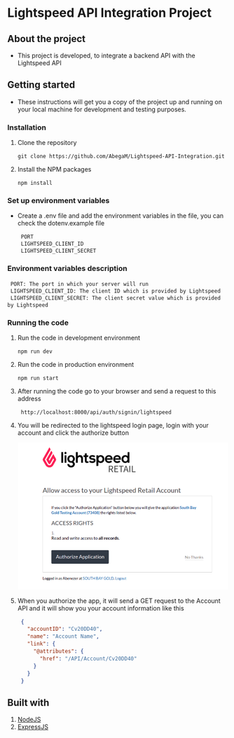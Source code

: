 # Lightspeed API Integration Project

## About the project 

* This project is developed, to integrate a backend API with the Lightspeed API

## Getting started 

* These instructions will get you a copy of the project up and running on your local machine for development and testing purposes.

### Installation 

1. Clone the repository 

   ```
   git clone https://github.com/AbegaM/Lightspeed-API-Integration.git
   ```

2. Install the NPM packages 

   ```
   npm install
   ```

### Set up environment variables 

* Create a .env file and add the environment variables in the file, you can check the dotenv.example file
  
  ```
   PORT
   LIGHTSPEED_CLIENT_ID
   LIGHTSPEED_CLIENT_SECRET
  
  ```

### Environment variables description

  ```
   PORT: The port in which your server will run 
   LIGHTSPEED_CLIENT_ID: The client ID which is provided by Lightspeed 
   LIGHTSPEED_CLIENT_SECRET: The client secret value which is provided by Lightspeed
  ```


### Running the code 

1. Run the code in development environment

   ```
   npm run dev
   ```

2. Run the code in production environment 

   ```
   npm run start
   ```

3. After running the code go to your browser and send a request to this address 
  
   ```
    http://localhost:8000/api/auth/signin/lightspeed
   ```
4. You will be redirected to the lightspeed login page, login with your account and click the authorize button

   ![authorize](./public/authorize-lightspeed.png)

5. When you authorize the app, it will send a GET request to the Account API and it will show you your account information like this 
   ```json
    {
      "accountID": "Cv20DD40",
      "name": "Account Name",
      "link": {
        "@attributes": {
          "href": "/API/Account/Cv20DD40"
        }
      }
    }
   ```

## Built with 

1. [NodeJS](https://nodejs.org/en/) 
2. [ExpressJS](https://expressjs.com/)
